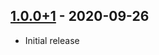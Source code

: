 ## [1.0.0+1] - 2020-09-26
- Initial release

[Unreleased]: https://github.com/truthmast/bottom_sheet_bar/compare/6222a43bd589ee38b3ec2aa7182f87de1ae50690...HEAD
[1.0.0+1]:https://github.com/truthmast/bottom_sheet_bar/6222a43bd589ee38b3ec2aa7182f87de1ae50690
